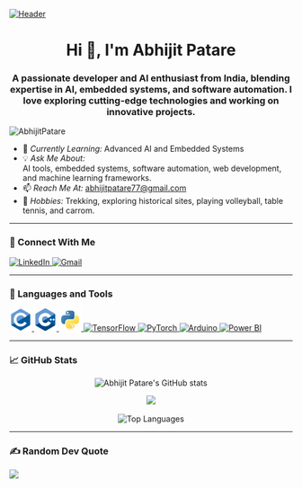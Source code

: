 [![Header](https://github.com/AbhijitPatare/AbhijitPatare/blob/main/PROGRAMMER.gif)](https://abhijitpatare.io)

<h1 align="center">Hi 👋, I'm Abhijit Patare</h1>
<h3 align="center">A passionate developer and AI enthusiast from India, blending expertise in AI, embedded systems, and software automation. I love exploring cutting-edge technologies and working on innovative projects.</h3>

<p align="left">
  <img src="https://komarev.com/ghpvc/?username=AbhijitPatare&label=Profile%20views&color=0e75b6&style=flat" alt="AbhijitPatare" />
</p>

- 🌱 *Currently Learning:* Advanced AI and Embedded Systems  
- 💡 *Ask Me About:*  
  AI tools, embedded systems, software automation, web development, and machine learning frameworks.  
- 📫 *Reach Me At:* abhijitpatare77@gmail.com  
- 🎯 *Hobbies:* Trekking, exploring historical sites, playing volleyball, table tennis, and carrom.  

---

### 🤝 Connect With Me  
<p align="left">
  <a href="https://www.linkedin.com/in/abhijit-patare-0570b71b1/" target="_blank">
    <img src="https://cdn-icons-png.flaticon.com/512/174/174857.png" alt="LinkedIn" width="30" height="30"/>
  </a>
 
  <a href="mailto:abhijitpatare77@gmail.com" target="_blank">
    <img src="https://cdn-icons-png.flaticon.com/512/281/281769.png" alt="Gmail" width="30" height="30"/>
  </a>
</p>

---

### 🧰 Languages and Tools  
<p align="left">
  <a href="https://www.cprogramming.com/" target="_blank" rel="noreferrer">
    <img src="https://raw.githubusercontent.com/devicons/devicon/master/icons/c/c-original.svg" alt="C" width="40" height="40" />
  </a>
  <a href="https://www.w3schools.com/cpp/" target="_blank" rel="noreferrer">
    <img src="https://raw.githubusercontent.com/devicons/devicon/master/icons/cplusplus/cplusplus-original.svg" alt="C++" width="40" height="40" />
  </a>
  <a href="https://www.python.org" target="_blank" rel="noreferrer">
    <img src="https://raw.githubusercontent.com/devicons/devicon/master/icons/python/python-original.svg" alt="Python" width="40" height="40" />
  </a>
  <a href="https://www.tensorflow.org" target="_blank" rel="noreferrer">
    <img src="https://www.vectorlogo.zone/logos/tensorflow/tensorflow-icon.svg" alt="TensorFlow" width="40" height="40" />
  </a>
  <a href="https://pytorch.org/" target="_blank" rel="noreferrer">
    <img src="https://upload.wikimedia.org/wikipedia/commons/1/10/PyTorch_logo_icon.svg" alt="PyTorch" width="40" height="40" />
  </a>
  <a href="https://www.arduino.cc/" target="_blank" rel="noreferrer">
    <img src="https://cdn.worldvectorlogo.com/logos/arduino-1.svg" alt="Arduino" width="40" height="40"/>
  </a>
  <a href="https://powerbi.microsoft.com/" target="_blank" rel="noreferrer">
    <img src="https://www.vectorlogo.zone/logos/microsoft_powerbi/microsoft_powerbi-icon.svg" alt="Power BI" width="40" height="40"/>
  </a>
</p>

---
### 📈 GitHub Stats  

<p align="center">
  <img src="https://github-readme-stats.vercel.app/api?username=AbhijitPatare&show_icons=true&include_all_commits=true&count_private=true&theme=radical" alt="Abhijit Patare's GitHub stats" />
</p>
<p align="center">
  <img src="https://github-readme-streak-stats.herokuapp.com/?user=AbhijitPatare&theme=dark&hide_border=false"/>
</p>
<p align="center">
  <img src="https://github-readme-stats.vercel.app/api/top-langs/?username=AbhijitPatare&layout=compact&theme=radical" alt="Top Languages" />
</p>

---
### ✍ Random Dev Quote  
![](https://quotes-github-readme.vercel.app/api?type=horizontal&theme=radical)
